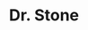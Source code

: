 ---
layout: lecteur.njk
tags : stone

title : Dr. Stone
episode : 015
saison : 1
iframe : https://dood.to/e/6y2cjekb7yrk

cc :  VostFr
---